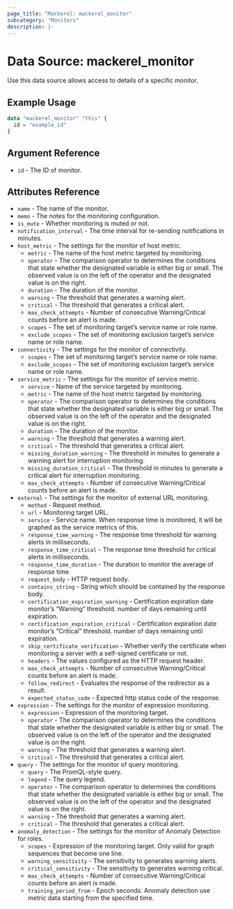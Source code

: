 ```yaml
---
page_title: "Mackerel: mackerel_monitor"
subcategory: "Monitors"
description: |-
---
```


# Data Source: mackerel_monitor

Use this data source allows access to details of a specific monitor.

## Example Usage

```terraform
data "mackerel_monitor" "this" {
  id = "example_id"
}
```

## Argument Reference

* `id` - The ID of monitor.

## Attributes Reference

* `name` - The name of the monitor.
* `memo` - The notes for the monitoring configuration.
* `is_mute` - Whether monitoring is muted or not.
* `notification_interval` - The time interval for re-sending notifications in minutes.
* `host_metric` - The settings for the monitor of host metric.
  * `metric` - The name of the host metric targeted by monitoring.
  * `operator` - The comparison operator to determines the conditions that state whether the designated variable is either big or small. The observed value is on the left of the operator and the designated value is on the right.
  * `duration` - The duration of the monitor.
  * `warning` - The threshold that generates a warning alert.
  * `critical` - The threshold that generates a critical alert.
  * `max_check_attempts` - Number of consecutive Warning/Critical counts before an alert is made.
  * `scopes` - The set of monitoring target’s service name or role name.
  * `exclude_scopes` - The set of monitoring exclusion target’s service name or role name.
* `connectivity` - The settings for the monitor of connectivity.
  * `scopes` - The set of monitoring target’s service name or role name.
  * `exclude_scopes` - The set of monitoring exclusion target’s service name or role name.
* `service_metric` - The settings for the monitor of service metric.
  * `service` - Name of the service targeted by monitoring.
  * `metric` - The name of the host metric targeted by monitoring.
  * `operator` - The comparison operator to determines the conditions that state whether the designated variable is either big or small. The observed value is on the left of the operator and the designated value is on the right.
  * `duration` - The duration of the monitor.
  * `warning` - The threshold that generates a warning alert.
  * `critical` - The threshold that generates a critical alert.
  * `missing_duration_warning` - The threshold in minutes to generate a warning alert for interruption monitoring.
  * `missing_duration_critical` - The threshold in minutes to generate a critical alert for interruption monitoring.
  * `max_check_attempts` - Number of consecutive Warning/Critical counts before an alert is made.
* `external` - The settings for the monitor of external URL monitoring.
  * `method` - Request method.
  * `url` - Monitoring target URL.
  * `service` - Service name. When response time is monitored, it will be graphed as the service metrics of this.
  * `response_time_warning` - The response time threshold for warning alerts in milliseconds.
  * `response_time_critical` - The response time threshold for critical alerts in milliseconds.
  * `response_time_duration` - The duration to monitor the average of response time.
  * `request_body` - HTTP request body.
  * `contains_string` - String which should be contained by the response body.
  * `certification_expiration_warning` - Certification expiration date monitor’s “Warning” threshold. number of days remaining until expiration.
  * `certification_expiration_critical` - Certification expiration date monitor’s “Critical” threshold. number of days remaining until expiration.
  * `skip_certificate_verification` - Whether verify the certificate when monitoring a server with a self-signed certificate or not.
  * `headers` - The values configured as the HTTP request header.
  * `max_check_attempts` - Number of consecutive Warning/Critical counts before an alert is made.
  * `follow_redirect` - Evaluates the response of the redirector as a result.
  * `expected_status_code` - Expected http status code of the response.
* `expression` -  The settings for the monitor of expression monitoring.
  * `expression` - Expression of the monitoring target.
  * `operator` - The comparison operator to determines the conditions that state whether the designated variable is either big or small. The observed value is on the left of the operator and the designated value is on the right.
  * `warning` - The threshold that generates a warning alert.
  * `critical` - The threshold that generates a critical alert.
* `query` - The settings for the monitor of query monitoring.
  * `query` - The PromQL-style query.
  * `legend` - The query legend.
  * `operator` - The comparison operator to determines the conditions that state whether the designated variable is either big or small. The observed value is on the left of the operator and the designated value is on the right.
  * `warning` - The threshold that generates a warning alert.
  * `critical` - The threshold that generates a critical alert.
* `anomaly_detection` - The settings for the monitor of  Anomaly Detection for roles.
  * `scopes` - Expression of the monitoring target. Only valid for graph sequences that become one line.
  * `warning_sensitivity` - The sensitivity to generates warning alerts.
  * `critical_sensitivity` - The sensitivity to generates warning critical.
  * `max_check_attempts` - Number of consecutive Warning/Critical counts before an alert is made.
  * `training_period_from` - Epoch seconds. Anomaly detection use metric data starting from the specified time.
